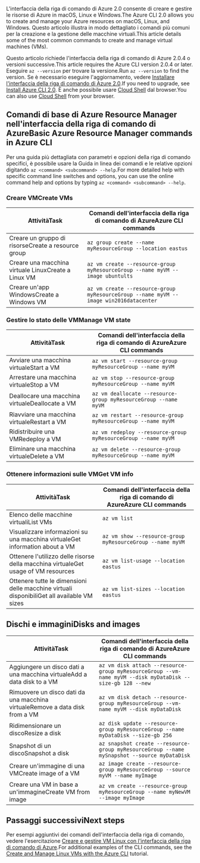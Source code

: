 <span data-ttu-id="20e1d-101">L'interfaccia della riga di comando di Azure 2.0 consente di creare e gestire le risorse di Azure in macOS, Linux e Windows.</span><span class="sxs-lookup"><span data-stu-id="20e1d-101">The Azure CLI 2.0 allows you to create and manage your Azure resources on macOS, Linux, and Windows.</span></span> <span data-ttu-id="20e1d-102">Questo articolo illustra in modo dettagliato i comandi più comuni per la creazione e la gestione delle macchine virtuali.</span><span class="sxs-lookup"><span data-stu-id="20e1d-102">This article details some of the most common commands to create and manage virtual machines (VMs).</span></span>

<span data-ttu-id="20e1d-103">Questo articolo richiede l'interfaccia della riga di comando di Azure 2.0.4 o versioni successive.</span><span class="sxs-lookup"><span data-stu-id="20e1d-103">This article requires the Azure CLI version 2.0.4 or later.</span></span> <span data-ttu-id="20e1d-104">Eseguire `az --version` per trovare la versione.</span><span class="sxs-lookup"><span data-stu-id="20e1d-104">Run `az --version` to find the version.</span></span> <span data-ttu-id="20e1d-105">Se è necessario eseguire l'aggiornamento, vedere [Installare l'interfaccia della riga di comando di Azure 2.0](/cli/azure/install-azure-cli).</span><span class="sxs-lookup"><span data-stu-id="20e1d-105">If you need to upgrade, see [Install Azure CLI 2.0](/cli/azure/install-azure-cli).</span></span> <span data-ttu-id="20e1d-106">È anche possibile usare [Cloud Shell](/azure/cloud-shell/quickstart) dal browser.</span><span class="sxs-lookup"><span data-stu-id="20e1d-106">You can also use [Cloud Shell](/azure/cloud-shell/quickstart) from your browser.</span></span>

## <a name="basic-azure-resource-manager-commands-in-azure-cli"></a><span data-ttu-id="20e1d-107">Comandi di base di Azure Resource Manager nell'interfaccia della riga di comando di Azure</span><span class="sxs-lookup"><span data-stu-id="20e1d-107">Basic Azure Resource Manager commands in Azure CLI</span></span>
<span data-ttu-id="20e1d-108">Per una guida più dettagliata con parametri e opzioni della riga di comando specifici, è possibile usare la Guida in linea dei comandi e le relative opzioni digitando `az <command> <subcommand> --help`.</span><span class="sxs-lookup"><span data-stu-id="20e1d-108">For more detailed help with specific command line switches and options, you can use the online command help and options by typing `az <command> <subcommand> --help`.</span></span>

### <a name="create-vms"></a><span data-ttu-id="20e1d-109">Creare VM</span><span class="sxs-lookup"><span data-stu-id="20e1d-109">Create VMs</span></span>
| <span data-ttu-id="20e1d-110">Attività</span><span class="sxs-lookup"><span data-stu-id="20e1d-110">Task</span></span> | <span data-ttu-id="20e1d-111">Comandi dell'interfaccia della riga di comando di Azure</span><span class="sxs-lookup"><span data-stu-id="20e1d-111">Azure CLI commands</span></span> |
| --- | --- |
| <span data-ttu-id="20e1d-112">Creare un gruppo di risorse</span><span class="sxs-lookup"><span data-stu-id="20e1d-112">Create a resource group</span></span> | `az group create --name myResourceGroup --location eastus` |
| <span data-ttu-id="20e1d-113">Creare una macchina virtuale Linux</span><span class="sxs-lookup"><span data-stu-id="20e1d-113">Create a Linux VM</span></span> | `az vm create --resource-group myResourceGroup --name myVM --image ubuntults` |
| <span data-ttu-id="20e1d-114">Creare un'app Windows</span><span class="sxs-lookup"><span data-stu-id="20e1d-114">Create a Windows VM</span></span> | `az vm create --resource-group myResourceGroup --name myVM --image win2016datacenter` |

### <a name="manage-vm-state"></a><span data-ttu-id="20e1d-115">Gestire lo stato delle VM</span><span class="sxs-lookup"><span data-stu-id="20e1d-115">Manage VM state</span></span>
| <span data-ttu-id="20e1d-116">Attività</span><span class="sxs-lookup"><span data-stu-id="20e1d-116">Task</span></span> | <span data-ttu-id="20e1d-117">Comandi dell'interfaccia della riga di comando di Azure</span><span class="sxs-lookup"><span data-stu-id="20e1d-117">Azure CLI commands</span></span> |
| --- | --- |
| <span data-ttu-id="20e1d-118">Avviare una macchina virtuale</span><span class="sxs-lookup"><span data-stu-id="20e1d-118">Start a VM</span></span> | `az vm start --resource-group myResourceGroup --name myVM` |
| <span data-ttu-id="20e1d-119">Arrestare una macchina virtuale</span><span class="sxs-lookup"><span data-stu-id="20e1d-119">Stop a VM</span></span> | `az vm stop --resource-group myResourceGroup --name myVM` |
| <span data-ttu-id="20e1d-120">Deallocare una macchina virtuale</span><span class="sxs-lookup"><span data-stu-id="20e1d-120">Deallocate a VM</span></span> | `az vm deallocate --resource-group myResourceGroup --name myVM` |
| <span data-ttu-id="20e1d-121">Riavviare una macchina virtuale</span><span class="sxs-lookup"><span data-stu-id="20e1d-121">Restart a VM</span></span> | `az vm restart --resource-group myResourceGroup --name myVM` |
| <span data-ttu-id="20e1d-122">Ridistribuire una VM</span><span class="sxs-lookup"><span data-stu-id="20e1d-122">Redeploy a VM</span></span> | `az vm redeploy --resource-group myResourceGroup --name myVM` |
| <span data-ttu-id="20e1d-123">Eliminare una macchina virtuale</span><span class="sxs-lookup"><span data-stu-id="20e1d-123">Delete a VM</span></span> | `az vm delete --resource-group myResourceGroup --name myVM` |

### <a name="get-vm-info"></a><span data-ttu-id="20e1d-124">Ottenere informazioni sulle VM</span><span class="sxs-lookup"><span data-stu-id="20e1d-124">Get VM info</span></span>
| <span data-ttu-id="20e1d-125">Attività</span><span class="sxs-lookup"><span data-stu-id="20e1d-125">Task</span></span> | <span data-ttu-id="20e1d-126">Comandi dell'interfaccia della riga di comando di Azure</span><span class="sxs-lookup"><span data-stu-id="20e1d-126">Azure CLI commands</span></span> |
| --- | --- |
| <span data-ttu-id="20e1d-127">Elenco delle macchine virtuali</span><span class="sxs-lookup"><span data-stu-id="20e1d-127">List VMs</span></span> | `az vm list` |
| <span data-ttu-id="20e1d-128">Visualizzare informazioni su una macchina virtuale</span><span class="sxs-lookup"><span data-stu-id="20e1d-128">Get information about a VM</span></span> | `az vm show --resource-group myResourceGroup --name myVM` |
| <span data-ttu-id="20e1d-129">Ottenere l'utilizzo delle risorse della macchina virtuale</span><span class="sxs-lookup"><span data-stu-id="20e1d-129">Get usage of VM resources</span></span> | `az vm list-usage --location eastus` |
| <span data-ttu-id="20e1d-130">Ottenere tutte le dimensioni delle macchine virtuali disponibili</span><span class="sxs-lookup"><span data-stu-id="20e1d-130">Get all available VM sizes</span></span> | `az vm list-sizes --location eastus` |

## <a name="disks-and-images"></a><span data-ttu-id="20e1d-131">Dischi e immagini</span><span class="sxs-lookup"><span data-stu-id="20e1d-131">Disks and images</span></span>
| <span data-ttu-id="20e1d-132">Attività</span><span class="sxs-lookup"><span data-stu-id="20e1d-132">Task</span></span> | <span data-ttu-id="20e1d-133">Comandi dell'interfaccia della riga di comando di Azure</span><span class="sxs-lookup"><span data-stu-id="20e1d-133">Azure CLI commands</span></span> |
| --- | --- |
| <span data-ttu-id="20e1d-134">Aggiungere un disco dati a una macchina virtuale</span><span class="sxs-lookup"><span data-stu-id="20e1d-134">Add a data disk to a VM</span></span> | `az vm disk attach --resource-group myResourceGroup --vm-name myVM --disk myDataDisk --size-gb 128 --new ` |
| <span data-ttu-id="20e1d-135">Rimuovere un disco dati da una macchina virtuale</span><span class="sxs-lookup"><span data-stu-id="20e1d-135">Remove a data disk from a VM</span></span> | `az vm disk detach --resource-group myResourceGroup --vm-name myVM --disk myDataDisk` |
| <span data-ttu-id="20e1d-136">Ridimensionare un disco</span><span class="sxs-lookup"><span data-stu-id="20e1d-136">Resize a disk</span></span> | `az disk update --resource-group myResourceGroup --name myDataDisk --size-gb 256` |
| <span data-ttu-id="20e1d-137">Snapshot di un disco</span><span class="sxs-lookup"><span data-stu-id="20e1d-137">Snapshot a disk</span></span> | `az snapshot create --resource-group myResourceGroup --name mySnapshot --source myDataDisk` |
| <span data-ttu-id="20e1d-138">Creare un'immagine di una VM</span><span class="sxs-lookup"><span data-stu-id="20e1d-138">Create image of a VM</span></span> | `az image create --resource-group myResourceGroup --source myVM --name myImage` |
| <span data-ttu-id="20e1d-139">Creare una VM in base a un'immagine</span><span class="sxs-lookup"><span data-stu-id="20e1d-139">Create VM from image</span></span> | `az vm create --resource-group myResourceGroup --name myNewVM --image myImage` |


## <a name="next-steps"></a><span data-ttu-id="20e1d-140">Passaggi successivi</span><span class="sxs-lookup"><span data-stu-id="20e1d-140">Next steps</span></span>
<span data-ttu-id="20e1d-141">Per esempi aggiuntivi dei comandi dell'interfaccia della riga di comando, vedere l'esercitazione [Creare e gestire VM Linux con l'interfaccia della riga di comando di Azure](../articles/virtual-machines/linux/tutorial-manage-vm.md).</span><span class="sxs-lookup"><span data-stu-id="20e1d-141">For additional examples of the CLI commands, see the [Create and Manage Linux VMs with the Azure CLI](../articles/virtual-machines/linux/tutorial-manage-vm.md) tutorial.</span></span>


